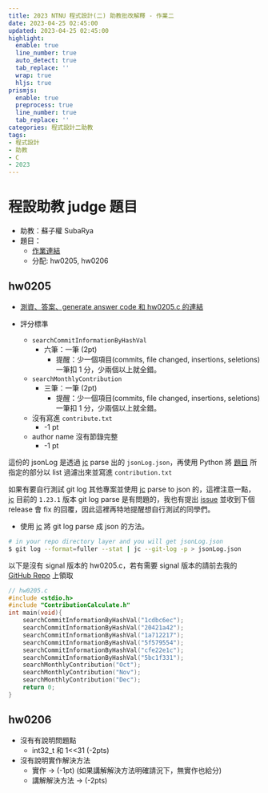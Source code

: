 ```yaml
---
title: 2023 NTNU 程式設計(二) 助教批改解釋 - 作業二
date: 2023-04-25 02:45:00
updated: 2023-04-25 02:45:00
highlight:
  enable: true
  line_number: true
  auto_detect: true
  tab_replace: ''
  wrap: true
  hljs: true
prismjs:
  enable: true
  preprocess: true
  line_number: true
  tab_replace: ''
categories: 程式設計二助教
tags: 
- 程式設計
- 助教
- C
- 2023
---
```


# 程設助教 judge 題目

* 助教：蘇子權 SubaRya
* 題目：
    * [作業連結](https://drive.google.com/file/d/1dDL0CW_nSeGBl32YkNlW6scxllj2rXta/view)
    * 分配: hw0205, hw0206


## hw0205

* [測資、答案、generate answer code 和 hw0205.c 的連結](https://github.com/KutsunaSubaRya/NTNU_TA_Computer_Programming_II/tree/main/hw0205)

* 評分標準
    * `searchCommitInformationByHashVal`
        * 六筆：一筆 (2pt)
            * 提醒：少一個項目(commits, file changed, insertions, seletions) 一筆扣 1 分，少兩個以上就全錯。
    * `searchMonthlyContribution`
        * 三筆：一筆 (2pt)
            * 提醒：少一個項目(commits, file changed, insertions, seletions) 一筆扣 1 分，少兩個以上就全錯。
    * 沒有寫進 `contribute.txt`
        * -1 pt
    * author name 沒有節錄完整
        * -1 pt

這份的 jsonLog 是透過 [jc](https://github.com/kellyjonbrazil/jc) parse 出的 `jsonLog.json`，再使用 Python 將 [題目](https://drive.google.com/file/d/1dDL0CW_nSeGBl32YkNlW6scxllj2rXta/view) 所指定的部分以 list 過濾出來並寫進 `contribution.txt`

如果有要自行測試 git log 其他專案並使用 [jc](https://github.com/kellyjonbrazil/jc) parse to json 的，這裡注意一點，[jc](https://github.com/kellyjonbrazil/jc) 目前的 `1.23.1` 版本 git log parse 是有問題的，我也有提出 [issue](https://github.com/kellyjonbrazil/jc/issues/395) 並收到下個 release 會 fix 的回覆，因此這裡再特地提醒想自行測試的同學們。
* 使用 [jc](https://blog.kellybrazil.com/2022/05/17/easily-convert-git-log-output-to-json/) 將 git log parse 成 json 的方法。
``` bash
# in your repo directory layer and you will get jsonLog.json
$ git log --format=fuller --stat | jc --git-log -p > jsonLog.json
```

以下是沒有 signal 版本的 hw0205.c，若有需要 signal 版本的請前去我的 [GitHub Repo](https://github.com/KutsunaSubaRya/NTNU_TA_Computer_Programming_II/tree/main/hw0205) 上領取

```c
// hw0205.c
#include <stdio.h>
#include "ContributionCalculate.h"
int main(void){
    searchCommitInformationByHashVal("1cdbc6ec");
    searchCommitInformationByHashVal("20421a42");
    searchCommitInformationByHashVal("1a712217");
    searchCommitInformationByHashVal("5f579554");
    searchCommitInformationByHashVal("cfe22e1c");
    searchCommitInformationByHashVal("5bc1f331");
    searchMonthlyContribution("Oct");
    searchMonthlyContribution("Nov");
    searchMonthlyContribution("Dec");
    return 0;
}
```

## hw0206

* 沒有有說明問題點
    * int32_t 和 1<<31 (-2pts)
* 沒有說明實作解決方法
    * 實作 -> (-1pt) (如果講解解決方法明確請況下，無實作也給分)
    * 講解解決方法 -> (-2pts)